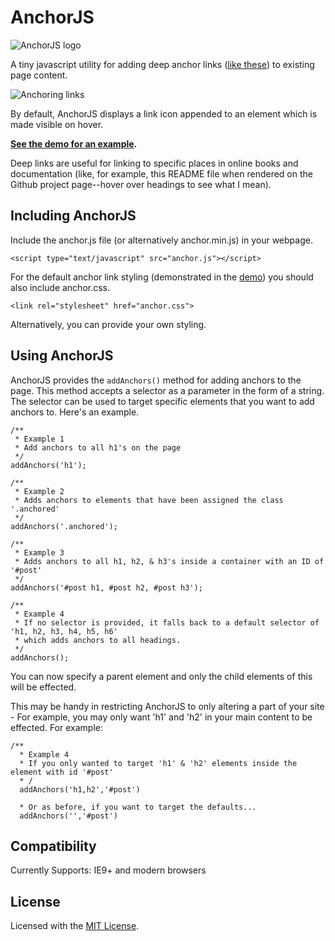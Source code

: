 AnchorJS
========

<img alt="AnchorJS logo" src="http://bryanbraun.com/sites/default/files/anchorjs_logo.png" />

A tiny javascript utility for adding deep anchor links ([like these](http://ux.stackexchange.com/questions/36304/use-of-mouse-over-paragraph-marker-in-headlines-for-permalink)) to existing page content.

<img alt="Anchoring links" src="http://bryanbraun.com/sites/default/files/anchoring-links_0.png" />

By default, AnchorJS displays a link icon appended to an element which is made visible on hover.

**[See the demo for an example](http://bryanbraun.github.io/anchorjs/).**

Deep links are useful for linking to specific places in online books and documentation (like, for example, this README file when rendered on the Github project page--hover over headings to see what I mean).

Including AnchorJS
------------------
Include the anchor.js file (or alternatively anchor.min.js) in your webpage.

    <script type="text/javascript" src="anchor.js"></script>

For the default anchor link styling (demonstrated in the [demo](http://bryanbraun.github.io/anchorjs/)) you should also include anchor.css.

    <link rel="stylesheet" href="anchor.css">

Alternatively, you can provide your own styling.

Using AnchorJS
------------------
AnchorJS provides the `addAnchors()` method for adding anchors to the page. This method accepts a selector as a parameter in the form of a string. The selector can be used to target specific elements that you want to add anchors to. Here's an example.

    /**
     * Example 1
     * Add anchors to all h1's on the page
     */
    addAnchors('h1');

    /**
     * Example 2
     * Adds anchors to elements that have been assigned the class '.anchored'
     */
    addAnchors('.anchored');

    /**
     * Example 3
     * Adds anchors to all h1, h2, & h3's inside a container with an ID of '#post'
     */
    addAnchors('#post h1, #post h2, #post h3');

    /**
     * Example 4
     * If no selector is provided, it falls back to a default selector of 'h1, h2, h3, h4, h5, h6'
     * which adds anchors to all headings.
     */
    addAnchors();

You can now specify a parent element and only the child elements of this will be effected.

This may be handy in restricting AnchorJS to only altering a part of your site - For example, you may only want 'h1' and 'h2' in your main content to be effected. For example:

    /**
      * Example 4
      * If you only wanted to target 'h1' & 'h2' elements inside the element with id '#post'
      * /
      addAnchors('h1,h2','#post')

      * Or as before, if you want to target the defaults...
      addAnchors('','#post')

Compatibility
-------------
Currently Supports: IE9+ and modern browsers


License
-------
Licensed with the [MIT License](http://opensource.org/licenses/MIT).
